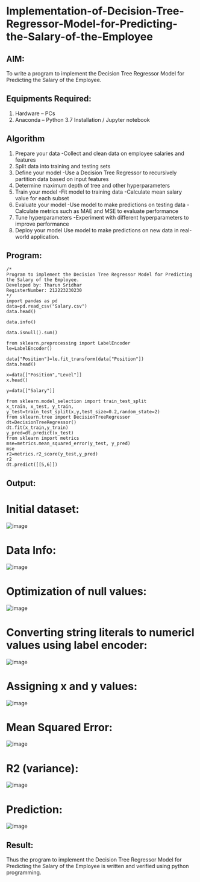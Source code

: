 # Implementation-of-Decision-Tree-Regressor-Model-for-Predicting-the-Salary-of-the-Employee

## AIM:
To write a program to implement the Decision Tree Regressor Model for Predicting the Salary of the Employee.

## Equipments Required:
1. Hardware – PCs
2. Anaconda – Python 3.7 Installation / Jupyter notebook

## Algorithm
1. Prepare your data -Collect and clean data on employee salaries and features
2. Split data into training and testing sets
3. Define your model -Use a Decision Tree Regressor to recursively partition data based on input features
4. Determine maximum depth of tree and other hyperparameters
5. Train your model -Fit model to training data -Calculate mean salary value for each subset
6. Evaluate your model -Use model to make predictions on testing data -Calculate metrics such as MAE and MSE to evaluate performance
7. Tune hyperparameters -Experiment with different hyperparameters to improve performance
8. Deploy your model Use model to make predictions on new data in real-world application.

## Program:
```
/*
Program to implement the Decision Tree Regressor Model for Predicting the Salary of the Employee.
Developed by: Tharun Sridhar
RegisterNumber: 212223230230 
*/
import pandas as pd
data=pd.read_csv("Salary.csv")
data.head()

data.info()

data.isnull().sum()

from sklearn.preprocessing import LabelEncoder
le=LabelEncoder()

data["Position"]=le.fit_transform(data["Position"])
data.head()

x=data[["Position","Level"]]
x.head()

y=data[["Salary"]]

from sklearn.model_selection import train_test_split
x_train, x_test, y_train, y_test=train_test_split(x,y,test_size=0.2,random_state=2)
from sklearn.tree import DecisionTreeRegressor
dt=DecisionTreeRegressor()
dt.fit(x_train,y_train)
y_pred=dt.predict(x_test)
from sklearn import metrics
mse=metrics.mean_squared_error(y_test, y_pred)
mse
r2=metrics.r2_score(y_test,y_pred)
r2
dt.predict([[5,6]])
```

## Output:
# Initial dataset:

![image](https://github.com/user-attachments/assets/af9b15f0-3a38-4bee-abee-b0451d8973d3)

# Data Info:

![image](https://github.com/user-attachments/assets/71159ee6-f54b-414a-9012-a28ec32cce2a)

# Optimization of null values:

![image](https://github.com/user-attachments/assets/6eba65a5-268b-4174-9c8c-8d4a6661d1f8)

# Converting string literals to numericl values using label encoder:

![image](https://github.com/user-attachments/assets/d77632cd-84fa-42c6-ba81-200fcb0296fa)

# Assigning x and y values:

![image](https://github.com/user-attachments/assets/f52a9ae3-f588-46cf-a0cd-00d063950900)

# Mean Squared Error:

![image](https://github.com/user-attachments/assets/6177888e-2757-4927-8d5c-b6349d0e4591)

# R2 (variance):

![image](https://github.com/user-attachments/assets/399108d7-3ea7-4738-9c72-2bbc0ffdbe40)

# Prediction:

![image](https://github.com/user-attachments/assets/dc0436ab-f5b5-41f0-a7f2-007f7e313ad3)


## Result:
Thus the program to implement the Decision Tree Regressor Model for Predicting the Salary of the Employee is written and verified using python programming.

